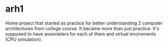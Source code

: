 # arh1
Home project that started as practice for better understanding 2 computer architectures from college course. It became more than just practice. It's supposed to have assemblers for each of them and virtual enviroments (CPU simulation).
